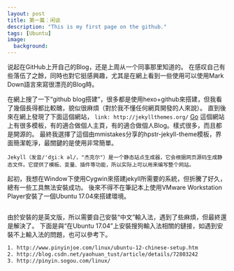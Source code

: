 ```yaml
---
layout: post
title: 第一篇：闲谈
description: "This is my first page on the github."
tags: [Ubuntu]
image:
  background:
---
```


说起在GitHub上开自己的Blog，还是上周从一个同事那里知道的。
在感叹自己有些落伍了之餘，同時也對它挺感興趣，尤其是在網上看到一些使用可以使用Mark Down語言來寫很漂亮的Blog時。

在網上搜了一下“github blog搭建”，很多都是使用hexo+github來搭建，但我看了幾個長得都比較醜，貌似很麻煩（對於我不懂任何網頁開發的人來說）。
直到後來在網上發現了下面這個網站，
`link: http://jekyllthemes.org/`
<a href="http://jekyllthemes.org/" class="btn btn-info">Go</a>
這個網站上有很多模板，有的適合做個人主頁，有的適合做個人Blog。樣式很多，而且都是開源的。
最終我選擇了這個由mmistakes分享的hpstr-jekyll-theme模板，界面簡潔乾淨，最關鍵的是使用非常簡單。

`
Jekyll（发音/'dʒiːk əl/，"杰克尔"）是一个静态站点生成器，它会根据网页源码生成静态文件。它提供了模板、变量、插件等功能，所以实际上可以用来编写整个网站。
`

起初，我想在Window下使用Cygwin來搭建jekyll所需要的系統，但折騰了好久，總有一些工具無法安裝成功。
後來不得不在筆記本上使用VMware Workstation Player安裝了一個Ubuntu 17.04來搭建環境。
<figure>
	<img src="http://www.pinyinjoe.com/images/ubuntu/1010/IME-icons-7.jpg" alt="">
</figure>
由於安裝的是英文版，所以需要自己安裝“中文”輸入法，遇到了些麻煩，但最終還是解決了。
下面是與“在Ubuntu 17.04”上安裝搜狗輸入法相關的鏈接，如遇到安裝不上輸入法的問題，也可以參考下。

```html
1. http://www.pinyinjoe.com/linux/ubuntu-12-chinese-setup.htm
2. http://blog.csdn.net/yaohuan_tust/article/details/72803242
3. http://pinyin.sogou.com/linux/
```


